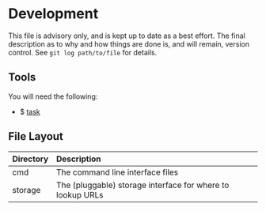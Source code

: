 # Development

This file is advisory only, and is kept up to date as a best effort. The final description as to why and how things
are done is, and will remain, version control. See `git log path/to/file` for details.

## Tools

You will need the following:

* $ [task](https://taskfile.dev/)

## File Layout

| Directory | Description                                                                                             |
|:----------|:--------------------------------------------------------------------------------------------------------|
| cmd       | The command line interface files                                                                        |
| storage   | The (pluggable) storage interface for where to lookup URLs                                              |
